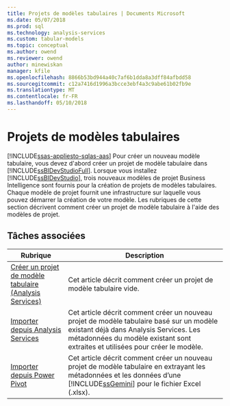 ```yaml
---
title: Projets de modèles tabulaires | Documents Microsoft
ms.date: 05/07/2018
ms.prod: sql
ms.technology: analysis-services
ms.custom: tabular-models
ms.topic: conceptual
ms.author: owend
ms.reviewer: owend
author: minewiskan
manager: kfile
ms.openlocfilehash: 8866b53bd944a40c7af6b1dda8a3dff84afbdd58
ms.sourcegitcommit: c12a7416d1996a3bcce3ebf4a3c9abe61b02fb9e
ms.translationtype: MT
ms.contentlocale: fr-FR
ms.lasthandoff: 05/10/2018
---
```

# <a name="tabular-model-projects"></a>Projets de modèles tabulaires 
[!INCLUDE[ssas-appliesto-sqlas-aas](../../includes/ssas-appliesto-sqlas-aas.md)]
  Pour créer un nouveau modèle tabulaire, vous devez d'abord créer un projet de modèle tabulaire dans [!INCLUDE[ssBIDevStudioFull](../../includes/ssbidevstudiofull-md.md)]. Lorsque vous installez [!INCLUDE[ssBIDevStudio](../../includes/ssbidevstudio-md.md)], trois nouveaux modèles de projet Business Intelligence sont fournis pour la création de projets de modèles tabulaires. Chaque modèle de projet fournit une infrastructure sur laquelle vous pouvez démarrer la création de votre modèle. Les rubriques de cette section décrivent comment créer un projet de modèle tabulaire à l'aide des modèles de projet.  
  
## <a name="related-tasks"></a>Tâches associées  
  
|Rubrique| Description|  
|-----------|-----------------|  
|[Créer un projet de modèle tabulaire &#40;Analysis Services&#41;](../../analysis-services/tabular-models/create-a-new-tabular-model-project-analysis-services.md)|Cet article décrit comment créer un projet de modèle tabulaire vide.|  
|[Importer depuis Analysis Services](../../analysis-services/tabular-models/import-from-analysis-services-ssas-tabular.md)|Cet article décrit comment créer un nouveau projet de modèle tabulaire basé sur un modèle existant déjà dans Analysis Services. Les métadonnées du modèle existant sont extraites et utilisées pour créer le modèle.|  
|[Importer depuis Power Pivot](../../analysis-services/tabular-models/import-from-power-pivot-ssas-tabular.md)|Cet article décrit comment créer un nouveau projet de modèle tabulaire en extrayant les métadonnées et les données d’une [!INCLUDE[ssGemini](../../includes/ssgemini-md.md)] pour le fichier Excel (.xlsx).|  
  
  
